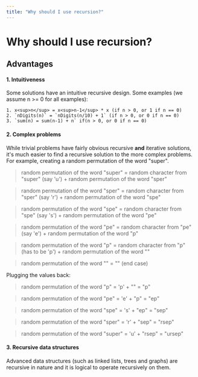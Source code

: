 ```yaml
---
title: "Why should I use recursion?"
---
```


# Why should I use recursion?

## Advantages

#### 1. Intuitiveness

Some solutions have an intuitive recursive design. Some examples (we assume n >= 0 for all examples):

	1. x<sup>n</sup> = x<sup>n-1</sup> * x (if n > 0, or 1 if n == 0)
	2. `nDigits(n)` = `nDigits(n/10) + 1` (if n > 0, or 0 if n == 0)
	3. `sum(n) = sum(n-1) + n` if(n > 0, or 0 if n == 0)

#### 2. Complex problems

While trivial problems have fairly obvious recursive **and** iterative solutions, it's much easier to find a recursive solution to the more complex problems. For example, creating a random permutation of the word "super".
 
> random permutation of the word "super"
> = random character from "super" (say 'u') + random permutation of the word "sper"

> random permutation of the word "sper"
> = random character from "sper" (say 'r') + random permutation of the word "spe"

> random permutation of the word "spe"
> = random character from "spe" (say 's') + random permutation of the word "pe"

> random permutation of the word "pe"
> = random character from "pe" (say 'e') + random permutation of the word "p"

> random permutation of the word "p"
> = random character from "p" (has to be 'p') + random permutation of the word ""

> random permutation of the word ""
> = "" (end case)

Plugging the values back:

> random permutation of the word "p"
> = 'p' + ""
> = "p"

> random permutation of the word "pe"
> = 'e' + "p"
> = "ep"

> random permutation of the word "spe"
> = 's' + "ep"
> = "sep"

> random permutation of the word "sper"
> = 'r' + "sep"
> = "rsep"

> random permutation of the word "super"
> = 'u' + "rsep"
> = "ursep"

#### 3. Recursive data structures

Advanced data structures (such as linked lists, trees and graphs) are recursive in nature and it is logical to operate recursively on them.
